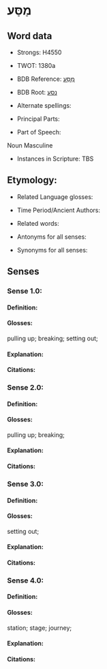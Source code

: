# מַסַּע

<!-- Status: S2="NeedsEdits" -->
<!-- Lexica used for edits:   -->

## Word data

* Strongs: H4550

* TWOT: 1380a

* BDB Reference: [מַסַּע](rc://en/bdb/dict/n.dz.ab)

* BDB Root: [נסע](rc://en/bdb/dict/n.dz.aa)

* Alternate spellings:

* Principal Parts:

* Part of Speech:

Noun Masculine 

* Instances in Scripture: TBS

## Etymology:

* Related Language glosses:

* Time Period/Ancient Authors:

* Related words:

* Antonyms for all senses:

* Synonyms for all senses:

## Senses

### Sense 1.0:

#### Definition:

#### Glosses:

pulling up; breaking; setting out; 

#### Explanation:

#### Citations:



### Sense 2.0:

#### Definition:

#### Glosses:

pulling up; breaking; 

#### Explanation:

#### Citations:



### Sense 3.0:

#### Definition:

#### Glosses:

setting out; 

#### Explanation:

#### Citations:



### Sense 4.0:

#### Definition:

#### Glosses:

station; stage; journey; 

#### Explanation:

#### Citations:



